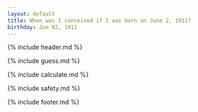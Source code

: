 ```yaml
---
layout: default
title: When was I conceived if I was born on June 2, 1911?
birthday: Jun 02, 1911
---
```


{% include header.md %}

{% include guess.md %}

{% include calculate.md %}

{% include safety.md %}

{% include footer.md %}



